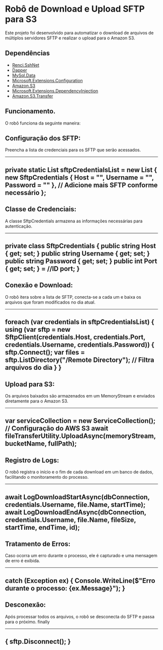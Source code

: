# Robô de Download e Upload SFTP para S3

Este projeto foi desenvolvido para automatizar o download de arquivos de múltiplos servidores SFTP e realizar o upload para o Amazon S3.


## Dependências

- [Renci.SshNet](https://www.nuget.org/packages/Renci.SshNet)
- [Dapper](https://www.nuget.org/packages/Dapper)
- [MySql.Data](https://www.nuget.org/packages/MySql.Data)
- [Microsoft.Extensions.Configuration](https://www.nuget.org/packages/Microsoft.Extensions.Configuration)
- [Amazon.S3](https://www.nuget.org/packages/Amazon.S3)
- [Microsoft.Extensions.DependencyInjection](https://www.nuget.org/packages/Microsoft.Extensions.DependencyInjection)
- [Amazon.S3.Transfer](https://www.nuget.org/packages/AWSSDK.S3)



## Funcionamento.

O robô funciona da seguinte maneira:


## Configuração dos SFTP: 
Preencha a lista de credenciais para os SFTP que serão acessados.

---
private static List<SftpCredentials> sftpCredentialsList = new List<SftpCredentials>
{
    new SftpCredentials { Host = "", Username = "", Password = "" },
    // Adicione mais SFTP conforme necessário
};
---

## Classe de Credenciais: 
A classe SftpCredentials armazena as informações necessárias para autenticação.

---
private class SftpCredentials
{
    public string Host { get; set; }
    public string Username { get; set; }
    public string Password { get; set; }
    public int Port { get; set; } = //ID port;
}
---

## Conexão e Download: 
O robô itera sobre a lista de SFTP, conecta-se a cada um e baixa os arquivos que foram modificados no dia atual.

---
foreach (var credentials in sftpCredentialsList)
{
    using (var sftp = new SftpClient(credentials.Host, credentials.Port, credentials.Username, credentials.Password))
    {
        sftp.Connect();
        var files = sftp.ListDirectory("/Remote Directory");
        // Filtra arquivos do dia
    }
}
---

## Upload para S3: 
Os arquivos baixados são armazenados em um MemoryStream e enviados diretamente para o Amazon S3.

---
var serviceCollection = new ServiceCollection();
// Configuração do AWS S3
await fileTransferUtility.UploadAsync(memoryStream, bucketName, fullPath);
---

## Registro de Logs: 
O robô registra o início e o fim de cada download em um banco de dados, facilitando o monitoramento do processo.

---
await LogDownloadStartAsync(dbConnection, credentials.Username, file.Name, startTime);
await LogDownloadEndAsync(dbConnection, credentials.Username, file.Name, fileSize, startTime, endTime, id);
---

## Tratamento de Erros: 
Caso ocorra um erro durante o processo, ele é capturado e uma mensagem de erro é exibida.

---
catch (Exception ex)
{
    Console.WriteLine($"Erro durante o processo: {ex.Message}");
}
---

## Desconexão: 
Após processar todos os arquivos, o robô se desconecta do SFTP e passa para o próximo.
finally

---
{
    sftp.Disconnect();
}
---